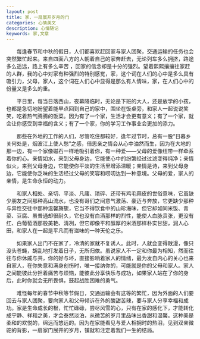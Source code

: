 ```yaml
---
layout: post
title: 家，一扇展开岁月的门
categories: 心情美文
description: 心情随记
keywords: 家,文章
---
```


　　每逢春节和中秋的假日，人们都喜欢赶回家与家人团聚，交通运输的任务也会突然繁忙起来。来自四面八方的人朝着自己的家奔赶去，无论列车多么拥挤，路途多么遥远，路上有多么辛苦 ，回家的信念却是十分的强烈。望着熙熙攘攘往家赶的人群，我的心中对家有种强烈的特别感觉，家，这个词在人们的心中是多么具有吸引力，父母，家人，这个词在人们心中显得是那么有人情味，家，在人们心中的份量又是多么的重。

　　平日里，每当日落西山，夜幕降临时，无论是下班的大人，还是放学的小孩，也都是急切地盼望着能早点回到自己的家中，围坐在饭桌旁，和家人一起说说笑笑，吃着热气腾腾的饭菜。因为有了一个家，生活才会更有意义；有了一个家，就会让你感受到幸福的含义；有了一个家，你的学习工作事业会更加的添力。

　　那些在外地的工作的人们，尽管吃住都较好，逢年过节时，总有一股“日暮乡关何处是，烟波江上使人愁”之感，倍思亲之情会从心中油然而生，因为在大地的那一边，有一个家像磁石一样地吸引着你，有一种爱——父母的爱像纽带一样牵系着你的心。亲情如水，来到父母身边，它能使心中的纷繁经过过滤变得纯净；亲情似火，来到父母身边，它能使你平淡的生活里增添温暖；亲情是诗，来到父母身边，它能使你乏味的生活经过父母的笑容和唠叨达到一种意境。父母的爱，家人的亲情，是生命永恒的动力。

　　和家人相处、亲切、平淡、凡庸、琐碎、还带有鸡毛蒜皮的世俗意味，它虽缺少朋友之间那种高山流水，也没有哥们之间意气激荡、豪迈与奔放，它更缺少那种与异性交往中那种温馨旖旎，它当不得饮食中的山珍海味，但它却如同米饭、青菜、豆腐、虽普通却很耐久，它也没有白酒那样的烈性，能使人血脉贲张，更没有红、白葡萄酒那般美艳、清冽，但它却像平和醇厚的米酒那样朴实甘甜，润人心田，和家人在一起是平凡而有滋味的一种天伦之乐。

　　如果家人出门不在家了，冷清的家就不复诱人。此时，人就会变得散漫，像只没头苍蝇，胡乱地打发着日子，无所归依。虽说家人不一定和你最为相知，然而往往与你休戚与共，你的好与坏，直接影响着家人的情绪，最为发自内心的关心也来自家人，在你失意和满身创伤时，唯一接纳你的，可能就是你的父母和家人。家人之间能彼此分担着痛苦与烦恼，能彼此分享快乐与成功，如果家人站在了你的身后，此时你就会无所畏惧，鼓起战胜困难的勇气。

　　难怪每年的春节中秋等节假日，交通运输会有这等的繁忙，因为外面的人们要回去与家人团聚，要向家人和父母倾诉在外的酸甜苦辣，要与家人分享幸福和成功。家是生命成长的根，忙忙碌碌，尝尽风雪的心，只有在家的感化下，才能转化成宁静、祥和之美，才会泰然淡泊，从微苦的岁月里品味出香甜和温馨。这种美是柔和的欢悦的，绵远而悠远的。因为在家能看见与爱人相拥时的热泪，见到双亲微驼的背影，一扇家门展开的岁月，铺就和注定着我们一生的结局。

